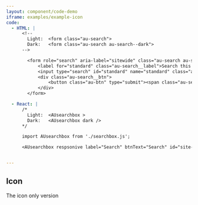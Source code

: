 ```yaml
---
layout: component/code-demo
iframe: examples/example-icon
code:
  - HTML: |
      <!--
        Light:  <form class="au-search">
        Dark:   <form class="au-search au-search--dark">
      -->

        <form role="search" aria-label="sitewide" class="au-search au-search--responsive">
            <label for="standard" class="au-search__label">Search this website</label>
            <input type="search" id="standard" name="standard" class="au-text-input"/>
            <div class="au-search__btn">
                <button class="au-btn" type="submit"><span class="au-search__submit-btn-text">Search</span></button>
            </div>
        </form>

  - React: |
      /*
        Light:  <AUsearchbox >
        Dark:   <AUsearchbox dark />
      */

      import AUsearchbox from './searchbox.js';

      <AUsearchbox respsonive label="Search" btnText="Search" id="site-search"/>


---
```

## Icon

The icon only version
